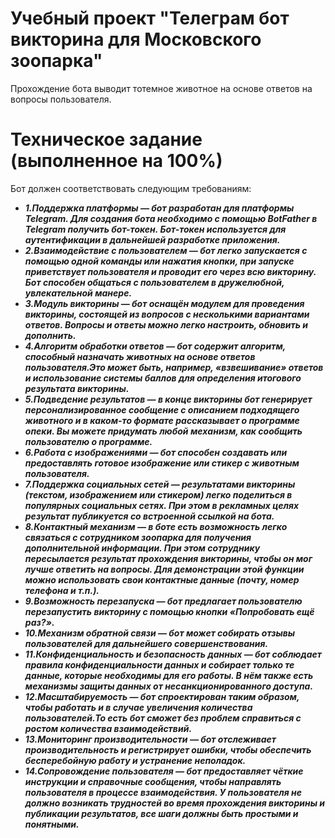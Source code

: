 # Учебный проект "Телеграм бот викторина для Московского зоопарка" 

Прохождение бота выводит тотемное животное на основе ответов на вопросы пользователя.

# Техническое задание (выполненное на 100%)
Бот должен соответствовать следующим требованиям:

+ ***1.Поддержка платформы — бот разработан для платформы Telegram. Для создания бота необходимо с помощью BotFather в Telegram получить бот-токен. Бот-токен используется для аутентификации в дальнейшей разработке приложения.***
+ ***2.Взаимодействие с пользователем — бот легко запускается с помощью одной команды или нажатия кнопки, при запуске приветствует пользователя и проводит его через всю викторину. Бот способен общаться с пользователем в дружелюбной, увлекательной манере.***
+ ***3.Модуль викторины — бот оснащён модулем для проведения викторины, состоящей из вопросов с несколькими вариантами ответов. Вопросы и ответы можно легко настроить, обновить и дополнить.***
+ ***4.Алгоритм обработки ответов — бот содержит алгоритм, способный назначать животных на основе ответов пользователя.Это может быть, например, «взвешивание» ответов и использование системы баллов для определения итогового результата викторины.***
+ ***5.Подведение результатов — в конце викторины бот генерирует персонализированное сообщение с описанием подходящего животного и в каком-то формате рассказывает о программе опеки. Вы можете придумать любой механизм, как сообщить пользователю о программе.***
+ ***6.Работа с изображениями — бот способен создавать или предоставлять готовое изображение или стикер с животным пользователя.***
+ ***7.Поддержка социальных сетей — результатами викторины (текстом, изображением или стикером) легко поделиться в популярных социальных сетях. При этом в рекламных целях результат публикуется со встроенной ссылкой на бота.***
+ ***8.Контактный механизм — в боте есть возможность легко связаться с сотрудником зоопарка для получения дополнительной информации. При этом сотруднику пересылается результат прохождения викторины, чтобы он мог лучше ответить на вопросы. Для демонстрации этой функции можно использовать свои контактные данные (почту, номер телефона и т.п.).***
+ ***9.Возможность перезапуска — бот предлагает пользователю перезапустить викторину с помощью кнопки «Попробовать ещё раз?».***
+ ***10.Механизм обратной связи — бот может собирать отзывы пользователей для дальнейшего совершенствования.***
+ ***11.Конфиденциальность и безопасность данных — бот соблюдает правила конфиденциальности данных и собирает только те данные, которые необходимы для его работы. В нём также есть механизмы защиты данных от несанкционированного доступа.***
+ ***12.Масштабируемость — бот спроектирован таким образом, чтобы работать и в случае увеличения количества пользователей.То есть бот сможет без проблем справиться с ростом количества взаимодействий.***
+ ***13.Мониторинг производительности — бот отслеживает производительность и регистрирует ошибки, чтобы обеспечить бесперебойную работу и устранение неполадок.***
+ ***14.Сопровождение пользователя — бот предоставляет чёткие инструкции и справочные сообщения, чтобы направлять пользователя в процессе взаимодействия. У пользователя не должно возникать трудностей во время прохождения викторины и публикации результатов, все шаги должны быть простыми и понятными.***
   
